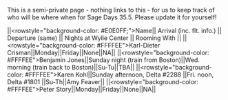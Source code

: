 This is a semi-private page - nothing links to this - for us to keep track of who will be where when for Sage Days 35.5.  Please update it for yourself!

||<rowstyle="background-color: #E0E0FF;">Name|| Arrival (inc. flt. info.) || Departure (same) || Nights at Wylie Center || Rooming With ||
||<rowstyle="background-color: #FFFFEE">Karl-Dieter Crisman||Monday||Friday||None||NA||
||<rowstyle="background-color: #FFFFEE">Benjamin Jones||Sunday night (train from Boston)||Wed. morning (train back to Boston)||Su-Tu||TBA||
||<rowstyle="background-color: #FFFFEE">Karen Kohl||Sunday afternoon, Delta #2288 ||Fri. noon, Delta #1801 ||Su-Th||Amy Feaver||
||<rowstyle="background-color: #FFFFEE">Peter Story||Monday||Friday||None||NA||
